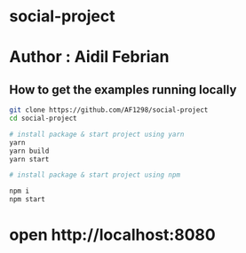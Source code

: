 # social-project

# Author : Aidil Febrian

## How to get the examples running locally
```bash
git clone https://github.com/AF1298/social-project
cd social-project

# install package & start project using yarn
yarn
yarn build
yarn start

# install package & start project using npm

npm i
npm start
```
# open http://localhost:8080
